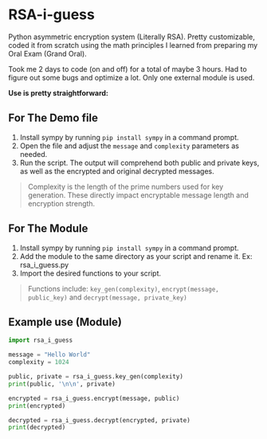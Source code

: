 # RSA-i-guess

Python asymmetric encryption system (Literally RSA). Pretty customizable, coded it from scratch using the math principles I learned from preparing my Oral Exam (Grand Oral).

Took me 2 days to code (on and off) for a total of maybe 3 hours. Had to figure out some bugs and optimize a lot. Only one external module is used.

**Use is pretty straightforward:**

## For The Demo file

1. Install sympy by running `pip install sympy` in a command prompt.
2. Open the file and adjust the `message` and `complexity` parameters as needed.
3. Run the script. The output will comprehend both public and private keys, as well as the encrypted and original decrypted messages.

> Complexity is the length of the prime numbers used for key generation. These directly impact encryptable message length and encryption strength.

## For The Module

1. Install sympy by running `pip install sympy` in a command prompt.
2. Add the module to the same directory as your script and rename it. Ex: rsa_i_guess.py
3. Import the desired functions to your script.

> Functions include: `key_gen(complexity)`, `encrypt(message, public_key)` and `decrypt(message, private_key)`

## Example use (Module)

```python
import rsa_i_guess

message = "Hello World"
complexity = 1024

public, private = rsa_i_guess.key_gen(complexity)
print(public, '\n\n', private)

encrypted = rsa_i_guess.encrypt(message, public)
print(encrypted)

decrypted = rsa_i_guess.decrypt(encrypted, private)
print(decrypted)
